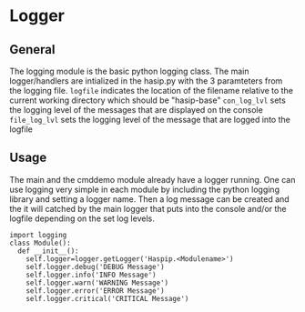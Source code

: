 Logger
===================

General
-------

The logging module is the basic python logging class. The main logger/handlers are intialized
in the hasip.py with the 3 paramteters from the logging file.
```logfile``` indicates the location of the filename relative to the current working directory which should be "hasip-base"
```con_log_lvl``` sets the logging level of the messages that are displayed on the console
```file_log_lvl``` sets the logging level of the message that are logged into the logfile


Usage
---------

The main and the cmddemo module already have a logger running. One can use logging very simple in each module by including the python logging library and setting a logger name. Then a log message can
be created and the it will catched by the main logger that puts into the console and/or the logfile
depending on the set log levels.


    import logging
    class Module():
      def __init__():
        self.logger=logger.getLogger('Haspip.<Modulename>')
        self.logger.debug('DEBUG Message')
        self.logger.info('INFO Message')
        self.logger.warn('WARNING Message')
        self.logger.error('ERROR Message')
        self.logger.critical('CRITICAL Message')



